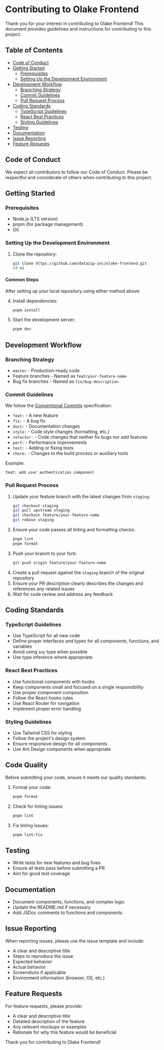 # Contributing to Olake Frontend

Thank you for your interest in contributing to Olake Frontend! This document provides guidelines and instructions for contributing to this project.

## Table of Contents

- [Code of Conduct](#code-of-conduct)
- [Getting Started](#getting-started)
  - [Prerequisites](#prerequisites)
  - [Setting Up the Development Environment](#setting-up-the-development-environment)
- [Development Workflow](#development-workflow)
  - [Branching Strategy](#branching-strategy)
  - [Commit Guidelines](#commit-guidelines)
  - [Pull Request Process](#pull-request-process)
- [Coding Standards](#coding-standards)
  - [TypeScript Guidelines](#typescript-guidelines)
  - [React Best Practices](#react-best-practices)
  - [Styling Guidelines](#styling-guidelines)
- [Testing](#testing)
- [Documentation](#documentation)
- [Issue Reporting](#issue-reporting)
- [Feature Requests](#feature-requests)

## Code of Conduct

We expect all contributors to follow our Code of Conduct. Please be respectful and considerate of others when contributing to this project.

## Getting Started

### Prerequisites

- Node.js (LTS version)
- pnpm (for package management)
- Git

### Setting Up the Development Environment

1. Clone the repository:
   ```bash
   git clone https://github.com/datazip-inc/olake-frontend.git
   cd ui
   ```

#### Common Steps

After setting up your local repository using either method above:

4. Install dependencies:
   ```bash
   pnpm install
   ```
5. Start the development server:
   ```bash
   pnpm dev
   ```

## Development Workflow

### Branching Strategy

- `master` - Production-ready code
- Feature branches - Named as `feat/your-feature-name`
- Bug fix branches - Named as `fix/bug-description`

### Commit Guidelines

We follow the [Conventional Commits](https://www.conventionalcommits.org/) specification:

- `feat:` - A new feature
- `fix:` - A bug fix
- `docs:` - Documentation changes
- `style:` - Code style changes (formatting, etc.)
- `refactor:` - Code changes that neither fix bugs nor add features
- `perf:` - Performance improvements
- `test:` - Adding or fixing tests
- `chore:` - Changes to the build process or auxiliary tools

Example:

```
feat: add user authentication component
```

### Pull Request Process

1. Update your feature branch with the latest changes from `staging`:
   ```bash
   git checkout staging
   git pull upstream staging
   git checkout feature/your-feature-name
   git rebase staging
   ```
2. Ensure your code passes all linting and formatting checks:
   ```bash
   pnpm lint
   pnpm format
   ```
3. Push your branch to your fork:
   ```bash
   git push origin feature/your-feature-name
   ```
4. Create a pull request against the `staging` branch of the original repository
5. Ensure your PR description clearly describes the changes and references any related issues
6. Wait for code review and address any feedback

## Coding Standards

### TypeScript Guidelines

- Use TypeScript for all new code
- Define proper interfaces and types for all components, functions, and variables
- Avoid using `any` type when possible
- Use type inference where appropriate

### React Best Practices

- Use functional components with hooks
- Keep components small and focused on a single responsibility
- Use proper component composition
- Follow the React hooks rules
- Use React Router for navigation
- Implement proper error handling

### Styling Guidelines

- Use Tailwind CSS for styling
- Follow the project's design system
- Ensure responsive design for all components
- Use Ant Design components when appropriate

## Code Quality

Before submitting your code, ensure it meets our quality standards:

1. Format your code:
   ```bash
   pnpm format
   ```
2. Check for linting issues:
   ```bash
   pnpm lint
   ```
3. Fix linting issues:
   ```bash
   pnpm lint:fix
   ```

## Testing

- Write tests for new features and bug fixes
- Ensure all tests pass before submitting a PR
- Aim for good test coverage

## Documentation

- Document components, functions, and complex logic
- Update the README.md if necessary
- Add JSDoc comments to functions and components

## Issue Reporting

When reporting issues, please use the issue template and include:

- A clear and descriptive title
- Steps to reproduce the issue
- Expected behavior
- Actual behavior
- Screenshots if applicable
- Environment information (browser, OS, etc.)

## Feature Requests

For feature requests, please provide:

- A clear and descriptive title
- Detailed description of the feature
- Any relevant mockups or examples
- Rationale for why this feature would be beneficial

Thank you for contributing to Olake Frontend!
